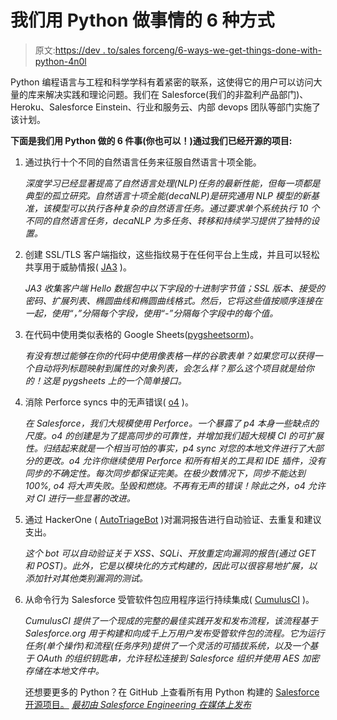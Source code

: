 # 我们用 Python 做事情的 6 种方式

> 原文:[https://dev . to/sales forceng/6-ways-we-get-things-done-with-python-4n0l](https://dev.to/salesforceeng/6-ways-we-get-things-done-with-python-4n0l)

Python 编程语言与工程和科学学科有着紧密的联系，这使得它的用户可以访问大量的库来解决实践和理论问题。我们在 Salesforce(我们的非盈利产品部门)、Heroku、Salesforce Einstein、行业和服务云、内部 devops 团队等部门实施了该计划。

**下面是我们用 Python 做的 6 件事(你也可以！)通过我们已经开源的项目:**

1.  通过执行十个不同的自然语言任务来征服自然语言十项全能。

    *深度学习已经显著提高了自然语言处理(NLP)任务的最新性能，但每一项都是典型的孤立研究。自然语言十项全能(decaNLP)是研究通用 NLP 模型的新基准，该模型可以执行各种复杂的自然语言任务。通过要求单个系统执行 10 个不同的自然语言任务，decaNLP 为多任务、转移和持续学习提供了独特的设置。*

2.  创建 SSL/TLS 客户端指纹，这些指纹易于在任何平台上生成，并且可以轻松共享用于威胁情报( [JA3](https://github.com/salesforce/ja3) )。

    *JA3 收集客户端 Hello 数据包中以下字段的十进制字节值；SSL 版本、接受的密码、扩展列表、椭圆曲线和椭圆曲线格式。然后，它将这些值按顺序连接在一起，使用“，”分隔每个字段，使用“-”分隔每个字段中的每个值。*

3.  在代码中使用类似表格的 Google Sheets([pygsheetsorm](https://github.com/salesforce/pygsheetsorm))。

    *有没有想过能够在你的代码中使用像表格一样的谷歌表单？如果您可以获得一个自动将列标题映射到属性的对象列表，会怎么样？那么这个项目就是给你的！这是 pygsheets 上的一个简单接口。*

4.  消除 Perforce syncs 中的无声错误( [o4](https://github.com/salesforce/o4) )。

    *在 Salesforce，我们大规模使用 Perforce。一个暴露了 p4 本身一些缺点的尺度。o4 的创建是为了提高同步的可靠性，并增加我们超大规模 CI 的可扩展性。归结起来就是一个相当可怕的事实，p4 sync 对您的本地文件进行了大部分的更改。o4 允许你继续使用 Perforce 和所有相关的工具和 IDE 插件，没有同步的不确定性。每次同步都保证完美。在极少数情况下，同步不能达到 100%, o4 将大声失败。坠毁和燃烧。不再有无声的错误！除此之外，o4 允许对 CI 进行一些显著的改进。*

5.  通过 HackerOne ( [AutoTriageBot](https://github.com/salesforce/AutoTriageBot) )对漏洞报告进行自动验证、去重复和建议支出。

    *这个 bot 可以自动验证关于 XSS、SQLi、开放重定向漏洞的报告(通过 GET 和 POST)。此外，它是以模块化的方式构建的，因此可以很容易地扩展，以添加针对其他类别漏洞的测试。*

6.  从命令行为 Salesforce 受管软件包应用程序运行持续集成( [CumulusCI](https://github.com/SFDO-Tooling/CumulusCI) )。

    *CumulusCI 提供了一个现成的完整的最佳实践开发和发布流程，该流程基于 Salesforce.org 用于构建和向成千上万用户发布受管软件包的流程。它为运行任务(单个操作)和流程(任务序列)提供了一个灵活的可插拔系统，以及一个基于 OAuth 的组织钥匙串，允许轻松连接到 Salesforce 组织并使用 AES 加密存储在本地文件中。*

    还想要更多的 Python？在 GitHub 上查看所有用 Python 构建的 [Salesforce 开源项目。](https://github.com/salesforce?utf8=%E2%9C%93&q=&type=&language=python) *[最初由 Salesforce Engineering 在媒体上发布](https://engineering.salesforce.com/6-ways-we-get-things-done-with-python-ea68ec091b41)*